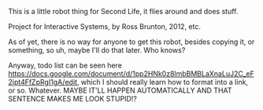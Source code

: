 This is a little robot thing for Second Life, it flies around and does stuff.

Project for Interactive Systems, by Ross Brunton, 2012, etc.

As of yet, there is no way for anyone to get this robot, besides copying it, or something, so uh, maybe I'll do that later. Who knows?

Anyway, todo list can be seen here https://docs.google.com/document/d/1pp2HNk0z8lmbBMBLaXnaLuJ2C_eF2jpt4FfZpRgI1gA/edit, which I should really learn how to format into a link, or so. Whatever. MAYBE IT'LL HAPPEN AUTOMATICALLY AND THAT SENTENCE MAKES ME LOOK STUPID!?

